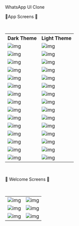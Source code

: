 <p>
  WhatsApp UI Clone
</p>

<p>📱App Screens 📱</p>
</br>
<table>
  <th>Dark Theme</th>
  <th>Light Theme</th>
<tr>
  <td><img src="https://github.com/suraj-khot-19/img/blob/main/w_home_dark.jpg" alt="img"></td>
  <td><img src="https://github.com/suraj-khot-19/img/blob/main/w_home_light.jpg" alt="img"></td>
</tr>
  
<tr>
  <td><img src="https://github.com/suraj-khot-19/img/blob/main/w_chat_dark.jpg" alt="img"></td>
  <td><img src="https://github.com/suraj-khot-19/img/blob/main/w_chat_light.jpg" alt="img"></td>
</tr>

<tr>
  <td><img src="https://github.com/suraj-khot-19/img/blob/main/w_archived_dark.jpg" alt="img"></td>
  <td><img src="https://github.com/suraj-khot-19/img/blob/main/w_archived_light.jpg" alt="img"></td>
</tr>

<tr>
  <td><img src="https://github.com/suraj-khot-19/img/blob/main/w_info1_dark.jpg" alt="img"></td>
  <td><img src="https://github.com/suraj-khot-19/img/blob/main/w_info1_light.jpg" alt="img"></td>
</tr>

<tr>
  <td><img src="https://github.com/suraj-khot-19/img/blob/main/w_info2_dark.jpg" alt="img"></td>
  <td><img src="https://github.com/suraj-khot-19/img/blob/main/w_info2_light.jpg" alt="img"></td>
</tr>

<tr>
  <td><img src="https://github.com/suraj-khot-19/img/blob/main/w_dp_dark.jpg" alt="img"></td>
  <td><img src="https://github.com/suraj-khot-19/img/blob/main/w_dp_light.jpg" alt="img"></td>
</tr>

<tr>
  <td><img src="https://github.com/suraj-khot-19/img/blob/main/w_new_dark.jpg" alt="img"></td>
  <td><img src="https://github.com/suraj-khot-19/img/blob/main/w_new_light.jpg" alt="img"></td>
</tr>

<tr>
  <td><img src="https://github.com/suraj-khot-19/img/blob/main/w_search_dark.jpg" alt="img"></td>
  <td><img src="https://github.com/suraj-khot-19/img/blob/main/w_search_light.jpg" alt="img"></td>
</tr>

<tr>
  <td><img src="https://github.com/suraj-khot-19/img/blob/main/w_profile_dark.jpg" alt="img"></td>
  <td><img src="https://github.com/suraj-khot-19/img/blob/main/w_profile_light.jpg" alt="img"></td>
</tr>

<tr>
  <td><img src="https://github.com/suraj-khot-19/img/blob/main/w_setting1_dark.jpg" alt="img"></td>
  <td><img src="https://github.com/suraj-khot-19/img/blob/main/w_setting1_light.jpg" alt="img"></td>
</tr>

<tr>
  <td><img src="https://github.com/suraj-khot-19/img/blob/main/w_setting2_dark.jpg" alt="img"></td>
  <td><img src="https://github.com/suraj-khot-19/img/blob/main/w_setting2_light.jpg" alt="img"></td>
</tr>

<tr>
  <td><img src="https://github.com/suraj-khot-19/img/blob/main/w_phone_dark.jpg" alt="img"></td>
  <td><img src="https://github.com/suraj-khot-19/img/blob/main/w_phone_light.jpg" alt="img"></td>
</tr>

<tr>
  <td><img src="https://github.com/suraj-khot-19/img/blob/main/w_community_dark.jpg" alt="img"></td>
  <td><img src="https://github.com/suraj-khot-19/img/blob/main/w_community_light.jpg" alt="img"></td>
</tr>

<tr>
  <td><img src="https://github.com/suraj-khot-19/img/blob/main/w_update1_dark.jpg" alt="img"></td>
  <td><img src="https://github.com/suraj-khot-19/img/blob/main/w_update1_light.jpg" alt="img"></td>
</tr>

<tr>
  <td><img src="https://github.com/suraj-khot-19/img/blob/main/w_update2_dark.jpg" alt="img"></td>
  <td><img src="https://github.com/suraj-khot-19/img/blob/main/w_update2_light.jpg" alt="img"></td>
</tr>

</table>

  <br>
<p>🤗 Welcome Screens 🤗</p>
</br>
<table>
<tr>
  <td><img src="https://github.com/suraj-khot-19/img/blob/main/w1.jpg" alt="img"></td>
  <td><img src="https://github.com/suraj-khot-19/img/blob/main/w2.jpg" alt="img"></td>
</tr>
  
  <tr>
  <td><img src="https://github.com/suraj-khot-19/img/blob/main/w3.jpg" alt="img"></td>
  <td><img src="https://github.com/suraj-khot-19/img/blob/main/w4.jpg" alt="img"></td>
</tr>

  <tr>
  <td><img src="https://github.com/suraj-khot-19/img/blob/main/w5.jpg" alt="img"></td>
  <td><img src="https://github.com/suraj-khot-19/img/blob/main/w6.jpg" alt="img"></td>
</tr>
</table>
